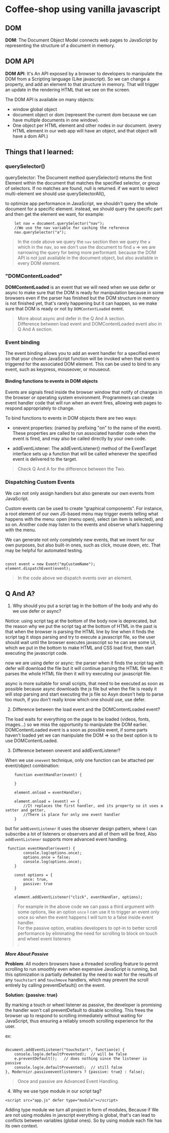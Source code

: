 # Coffee-shop using vanilla javascript

## DOM

**DOM**: The Document Object Model connects web pages to JavaScript by representing the structure of a document in memory.

## DOM API

**DOM API**: It's An API exposed by a browser to developers to manipulate the DOM from a Scripting language (Like javascript). So we can change a property, and add an element to that structure in memory. That will trigger an update in the rendering HTML that we see on the screen.

The DOM API is available on many objects: 
- window global object
- document object or dom (represent the current dom because we can have multiple documents in one window).
- One object per HTML element and other nodes in our document. (every HTML element in our web app will have an object, and that object will have a dom API.)

## Things that I learned:

### querySelector()

querySelector: The Document method querySelector() returns the first Element within the document that matches the specified selector, or group of selectors. If no matches are found, null is returned.
if we want to select multi-element we should use querySelectorAll(), 

to optimize app performance in JavaScript, we shouldn't query the whole document for a specific element.
instead, we should query the specific part and then get the element we want, for example: 

```
    let nav = document.querySelector("nav");
    //We use the nav variable for caching the reference
    nav.querySelector("a");

```

> In the code above we query the ```nav``` section then we query the ```a``` which in the nav, so we don't use the document to find ```a``` => we are narrowing the query for being more performant.
because the DOM API  is not just available in the document object, but also available in every DOM element.

### "DOMContentLoaded"

**DOMContentLoaded** is an event that we will need when we use defer or async to make sure that the DOM is ready for manipulation because in some browsers even if the parser has finished but the DOM structure in memory is not finished yet, that's rarely happening but it can happen, so we make sure that DOM is ready or not by ```DOMContentLoaded``` event.
> More about async and defer in the Q And A section.<br/>
> Difference between load event and DOMContentLoaded event also in Q And A section.

### Event binding

The event binding allows you to add an event handler for a specified event so that your chosen JavaScript function will be invoked when that event is triggered for the associated DOM element. This can be used to bind to any event, such as keypress, mouseover, or mouseout.

#### Binding functions to events in DOM objects

Events are signals fired inside the browser window that notify of changes in the browser or operating system environment. Programmers can create event handler code that will run when an event fires, allowing web pages to respond appropriately to change.

To bind functions to events in DOM objects there are two ways:

- onevent properties: (named by prefixing "on" to the name of the event). These properties are called to run associated handler code when the event is fired, and may also be called directly by your own code.

- addEventListener: The addEventListener() method of the EventTarget interface sets up a function that will be called whenever the specified event is delivered to the target.

> Check Q And A for the difference between the Two.

### Dispatching Custom Events

We can not only assign handlers but also generate our own events from JavaScript.

Custom events can be used to create “graphical components”. For instance, a root element of our own JS-based menu may trigger events telling what happens with the menu: open (menu open), select (an item is selected), and so on. Another code may listen to the events and observe what’s happening with the menu.

We can generate not only completely new events, that we invent for our own purposes, but also built-in ones, such as click, mouse down, etc. That may be helpful for automated testing.

```

const event = new Event("myCustomName");
element.dispatchEvent(event);

```

> In the code above we dispatch events over an element.

## Q And A?

1. Why should you put a script tag in the bottom of the body and why do we use defer or async?

 Notice: using script tag at the bottom of the body now is deprecated,
 but the reason why we put the script tag at the bottom of HTML in the past is that when the browser is parsing the HTML line by line when it finds the script tag it stops parsing 
 and try to execute a javascript file, so the user should wait until the browser executes javascript so he can see some UI, which we put in the bottom to make HTML and CSS 
 load first, then start executing the javascript code.

 now we are using defer or async: the parser when it finds the script tag with defer will download the file but it will continue parsing the HTML file when it parses 
 the whole HTML file then it will try executing our javascript file.

 async is more suitable for small scripts, that need to be executed as soon as possible because async downloads the js file but when the file is ready it will stop 
 parsing and start executing the js file so Asyn doesn't help to parse too much, if you don't really know which one should use, use defer.

2. Difference between the load event and the DOMContentLoaded event?

The load waits for everything on the page to be loaded (videos, fonts, images...) so we miss the opportunity to manipulate the DOM earlier. DOMContentLoaded event is a soon as possible event, if some parts haven't loaded yet we can manipulate the DOM => so the best option is to use DOMContentLoaded.

3. Difference between onevent and addEventListener?

When we use ``` onevent ``` technique, only one function can be attached per event/object combination:

```
    function eventHandler(event) {

    }

    element.onload = eventHandler;

    element.onload = (event) => {
        //It replaces the first handler, and its property so it uses a setter and getter,
        //There is place for only one event handler
    }

```

but for ``` addEventListener ``` it uses the observer design pattern, where I can subscribe a lot of listeners or observers and all of them will be fired, Also ``` addEventListener ``` supports more advanced event handling.

```
 function eventHandler(event) {
        console.log(options.once);
        options.once = false;
        console.log(options.once);
    }
    
    const options = {
        once: true,
        passive: true
    }
    
    element.addEventListener("click", eventHandler, options);

```

> For example in the above code we can pass a third argument with some options, like an option ```once``` I can use it to trigger an event only once so when the event happens I will turn to a false inside event handler.<br/>
> For the passive option, enables developers to opt-in to better scroll performance by eliminating the need for scrolling to block on touch and wheel event listeners<br/>.

**_More About Passive_**

**Problem**: All modern browsers have a threaded scrolling feature to permit scrolling to run smoothly even when expensive JavaScript is running, but this optimization is partially defeated by the need to wait for the results of any ```touchstart``` and ```touchmove``` handlers, which may prevent the scroll entirely by calling preventDefault() on the event.<br/>

**Solution: {passive: true}**

By marking a touch or wheel listener as passive, the developer is promising the handler won't call preventDefault to disable scrolling. This frees the browser up to respond to scrolling immediately without waiting for JavaScript, thus ensuring a reliably smooth scrolling experience for the user.

ex: 

```

document.addEventListener("touchstart", function(e) {
    console.log(e.defaultPrevented);  // will be false
    e.preventDefault();   // does nothing since the listener is passive
    console.log(e.defaultPrevented);  // still false
}, Modernizr.passiveeventlisteners ? {passive: true} : false);

```

> Once and passive are Advanced Event Handling.

4. Why we use type module in our script tag?

```<script src="app.js" defer type="module"></script>```

Adding type module we turn all project in form of modules, Because if We are not using modules
in javscript everything is global, that's can lead to conflicts between variables (global ones).
So by using module each file has its own context.